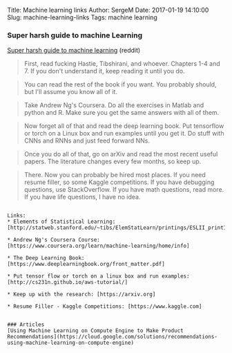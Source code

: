 Title: Machine learning links
Author: SergeM
Date: 2017-01-19 14:10:00
Slug: machine-learning-links
Tags: machine learning



### Super harsh guide to machine Learning
[Super harsh guide to machine learning](https://www.reddit.com/r/MachineLearning/comments/5z8110/d_a_super_harsh_guide_to_machine_learning/) (reddit)

> First, read fucking Hastie, Tibshirani, and whoever. Chapters 1-4 and 7. If you don't understand it, keep reading it until you do.

> You can read the rest of the book if you want. You probably should, but I'll assume you know all of it.

> Take Andrew Ng's Coursera. Do all the exercises in Matlab and python and R. Make sure you get the same answers with all of them.

> Now forget all of that and read the deep learning book. Put tensorflow or torch on a Linux box and run examples until you get it. Do stuff with CNNs and RNNs and just feed forward NNs.

> Once you do all of that, go on arXiv and read the most recent useful papers. The literature changes every few months, so keep up.

> There. Now you can probably be hired most places. If you need resume filler, so some Kaggle competitions. If you have debugging questions, use StackOverflow. If you have math questions, read more. If you have life questions, I have no idea.
```

Links:
* Elements of Statistical Learning: [http://statweb.stanford.edu/~tibs/ElemStatLearn/printings/ESLII_print10.pdf]

* Andrew Ng's Coursera Course: [https://www.coursera.org/learn/machine-learning/home/info]

* The Deep Learning Book: [https://www.deeplearningbook.org/front_matter.pdf]

* Put tensor flow or torch on a linux box and run examples: [http://cs231n.github.io/aws-tutorial/]

* Keep up with the research: [https://arxiv.org]

* Resume Filler - Kaggle Competitions: [https://www.kaggle.com]


### Articles
[Using Machine Learning on Compute Engine to Make Product Recommendations](https://cloud.google.com/solutions/recommendations-using-machine-learning-on-compute-engine)
